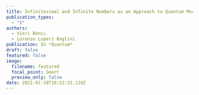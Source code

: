 ```yaml
---
title: Infinitesimal and Infinite Numbers as an Approach to Quantum Mechanics
publication_types:
  - "2"
authors:
  - Vieri Benci
  - Lorenzo Luperi Baglini
publication: In *Quantum*
draft: false
featured: false
image:
  filename: featured
  focal_point: Smart
  preview_only: false
date: 2021-01-10T16:22:31.119Z
---
```

